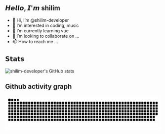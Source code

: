 ## 𝙃𝙚𝙡𝙡𝙤, 𝙄'𝙢 shilim
- 👋 Hi, I’m @shilim-developer
- 👀 I’m interested in coding, music
- 🌱 I’m currently learning vue
- 💞️ I’m looking to collaborate on ...
- 📫 How to reach me ...

## 𝗦𝘁𝗮𝘁𝘀
![shilim-developer's GitHub stats](https://github-readme-stats.vercel.app/api?username=shilim-developer&show_icons=true&theme=transparent)
<!---
shilim-developer/shilim-developer is a ✨ special ✨ repository because its `README.md` (this file) appears on your GitHub profile.
You can click the Preview link to take a look at your changes.
--->

## Github activity graph
![shilim's github activity graph](https://raw.githubusercontent.com/shilim-developer/shilim-developer/output/github-contribution-grid-snake.svg)
